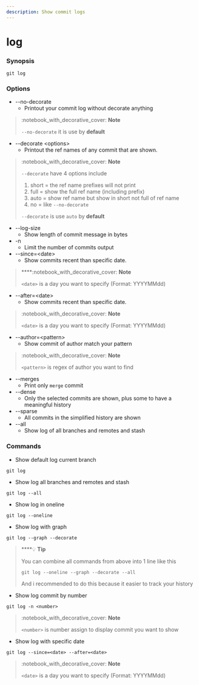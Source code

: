 ```yaml
---
description: Show commit logs
---
```


# log

### Synopsis

```
git log
```

### Options

* \--no-decorate
  * Printout your commit log without decorate anything

> :notebook\_with\_decorative\_cover: **Note**
>
> `--no-decorate` it is use by **default**&#x20;

* \--decorate \<options>
  * Printout the ref names of any commit that are shown.

> :notebook\_with\_decorative\_cover: **Note**
>
> `--decorate` have 4 options include
>
> 1. short = the ref name prefixes will not print
> 2. full = show the full ref name (including prefix)
> 3. auto = show ref name but show in short not full of ref name
> 4. no = like `--no-decorate`
>
> `--decorate` is use `auto` by **default**

* \--log-size
  * Show length of commit message in bytes
* \-n
  * Limit the number of commits output
* \--since=\<date>
  * Show commits recent than specific date.

> ****:notebook\_with\_decorative\_cover: **Note**
>
> `<date>` is a day you want to specify (Format: YYYYMMdd)

* \--after=\<date>
  * Show commits recent than specific date.

> :notebook\_with\_decorative\_cover: **Note**
>
> `<date>` is a day you want to specify (Format: YYYYMMdd)

* \--author=\<pattern>
  * Show commit of author match your pattern

> :notebook\_with\_decorative\_cover: **Note**
>
> `<pattern>` is regex of author you want to find

* \--merges
  * Print only `merge` commit
* \--dense
  * Only the selected commits are shown, plus some to have a meaningful history
* \--sparse
  * All commits in the simplified history are shown
* \--all
  * Show log of all branches and remotes and stash

### Commands

* Show default log current branch

```
git log
```

* Show log all branches and remotes and stash

```
git log --all
```

* Show log in oneline

```
git log --oneline 
```

* Show log with graph&#x20;

```
git log --graph --decorate
```

> ****:bulb: **Tip**
>
> You can combine all commands from above into 1 line like this
>
> ```
> git log --oneline --graph --decorate --all
> ```
>
> And i recommended to do this because it easier to track your history

* Show log commit by number

```
git log -n <number>
```

> :notebook\_with\_decorative\_cover: **Note**
>
> `<number>` is number assign to display commit you want to show

* Show log with specific date

```
git log --since=<date> --after=<date>
```

> :notebook\_with\_decorative\_cover: **Note**
>
> `<date>` is a day you want to specify (Format: YYYYMMdd)

